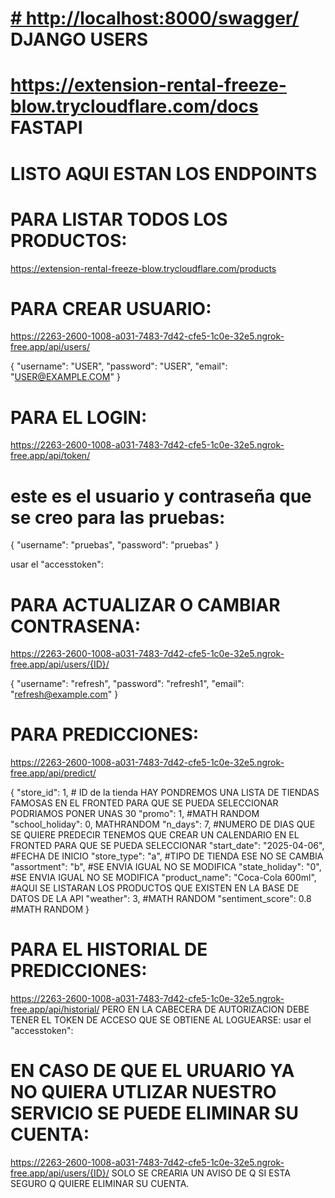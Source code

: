 # [# http://localhost:8000/swagger/](https://2263-2600-1008-a031-7483-7d42-cfe5-1c0e-32e5.ngrok-free.app/api/swagger)  DJANGO USERS

# https://extension-rental-freeze-blow.trycloudflare.com/docs FASTAPI




# LISTO AQUI ESTAN LOS ENDPOINTS

# PARA LISTAR TODOS LOS PRODUCTOS:
https://extension-rental-freeze-blow.trycloudflare.com/products

# PARA CREAR USUARIO:
https://2263-2600-1008-a031-7483-7d42-cfe5-1c0e-32e5.ngrok-free.app/api/users/

{
  "username": "USER",
  "password": "USER",
  "email": "USER@EXAMPLE.COM"
}

# PARA EL LOGIN:
https://2263-2600-1008-a031-7483-7d42-cfe5-1c0e-32e5.ngrok-free.app/api/token/
# este es el usuario y contraseña que se creo para las pruebas: 
{
  "username": "pruebas",
  "password": "pruebas"
}

usar el "accesstoken": 

# PARA ACTUALIZAR O CAMBIAR CONTRASENA: 
https://2263-2600-1008-a031-7483-7d42-cfe5-1c0e-32e5.ngrok-free.app/api/users/{ID}/

{
  "username": "refresh",
  "password": "refresh1",
  "email": "refresh@example.com"
}

# PARA PREDICCIONES:
https://2263-2600-1008-a031-7483-7d42-cfe5-1c0e-32e5.ngrok-free.app/api/predict/

{
  "store_id": 1, # ID de la tienda HAY PONDREMOS UNA LISTA DE TIENDAS FAMOSAS EN EL FRONTED PARA QUE SE PUEDA SELECCIONAR PODRIAMOS PONER UNAS 30
  "promo": 1, #MATH RANDOM
  "school_holiday": 0, MATHRANDOM
  "n_days": 7, #NUMERO DE DIAS QUE SE QUIERE PREDECIR TENEMOS QUE CREAR UN CALENDARIO EN EL FRONTED PARA QUE SE PUEDA SELECCIONAR
  "start_date": "2025-04-06", #FECHA DE INICIO
  "store_type": "a", #TIPO DE TIENDA ESE NO SE CAMBIA   
  "assortment": "b", #SE ENVIA IGUAL NO SE MODIFICA
  "state_holiday": "0", #SE ENVIA IGUAL NO SE MODIFICA
  "product_name": "Coca-Cola 600ml", #AQUI SE LISTARAN LOS PRODUCTOS QUE EXISTEN EN LA BASE DE DATOS DE LA API
  "weather": 3, #MATH RANDOM
  "sentiment_score": 0.8 #MATH RANDOM
}

# PARA EL HISTORIAL DE PREDICCIONES:
https://2263-2600-1008-a031-7483-7d42-cfe5-1c0e-32e5.ngrok-free.app/api/historial/
PERO EN LA CABECERA DE AUTORIZACION DEBE TENER EL TOKEN DE ACCESO QUE SE OBTIENE AL LOGUEARSE:
usar el "accesstoken":


# EN CASO DE QUE EL URUARIO YA NO QUIERA UTLIZAR NUESTRO SERVICIO SE PUEDE ELIMINAR SU CUENTA:
https://2263-2600-1008-a031-7483-7d42-cfe5-1c0e-32e5.ngrok-free.app/api/users/{ID}/ SOLO SE CREARIA UN AVISO DE Q SI ESTA SEGURO Q QUIERE ELIMINAR SU CUENTA.